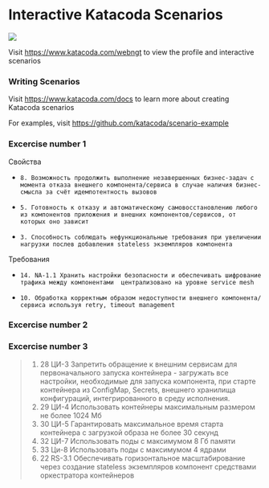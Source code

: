 # Interactive Katacoda Scenarios

[![](http://shields.katacoda.com/katacoda/webngt/count.svg)](https://www.katacoda.com/webngt "Get your profile on Katacoda.com")

Visit https://www.katacoda.com/webngt to view the profile and interactive scenarios

### Writing Scenarios
Visit https://www.katacoda.com/docs to learn more about creating Katacoda scenarios

For examples, visit https://github.com/katacoda/scenario-example

### Excercise number 1
Свойства
*     8. Возможность продолжить выполнение незавершенных бизнес-задач с момента отказа внешнего компонента/сервиса в случае наличия бизнес-смысла за счёт идемпотентность вызовов
*     5. Готовность к отказу и автоматическому самовосстановлению любого из компонентов приложения и внешних компонентов/сервисов, от которых оно зависит
*     3. Способность соблюдать нефункциональные требования при увеличении нагрузки послев добавления stateless экземпляров компонента

Требования
*     14. NA-1.1 Хранить настройки безопасности и обеспечивать шифрование трафика между компонентами  централизовано на уровне service mesh
*     10. Обработка корректным образом недоступности внешнего компонента/сервиса используя retry, timeout management 

### Excercise number 2
### Excercise number 3
> 1. 28 ЦИ-3 Запретить обращение к внешним сервисам для первоначального запуска контейнера - загружать все настройки, необходимые для запуска компонента, при старте контейнера из ConfigMap, Secrets, внешнего хранилища конфигураций, интегрированного в среду исполнения.
> 1. 29 ЦИ-4 Использовать контейнеры максимальным размером не более 1024 Мб
> 1. 30 ЦИ-5 Гарантировать максимальное время старта контейнера c загрузкой образа не более 30 секунд
> 1. 32 ЦИ-7 Использовать поды с максимумом 8 Гб памяти
> 1. 33 Ци-8 Использовать поды с максимумом 4 ядрами 
> 1. 22 RS-3.1 Обеспечивать горизонтальное масштабирование через создание stateless экземпляров компонент средствами оркестратора контейнеров
